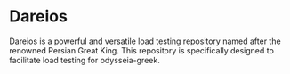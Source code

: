 # Dareios

Dareios is a powerful and versatile load testing repository named after the renowned Persian Great King. This repository is specifically designed to facilitate load testing for odysseia-greek.
